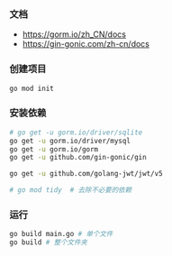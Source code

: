 ### 文档
- https://gorm.io/zh_CN/docs
- https://gin-gonic.com/zh-cn/docs

### 创建项目
```bash
go mod init
```

### 安装依赖
```bash
# go get -u gorm.io/driver/sqlite
go get -u gorm.io/driver/mysql
go get -u gorm.io/gorm
go get -u github.com/gin-gonic/gin

go get -u github.com/golang-jwt/jwt/v5

# go mod tidy  # 去除不必要的依赖
```

### 运行
```bash
go build main.go # 单个文件
go build # 整个文件夹
```